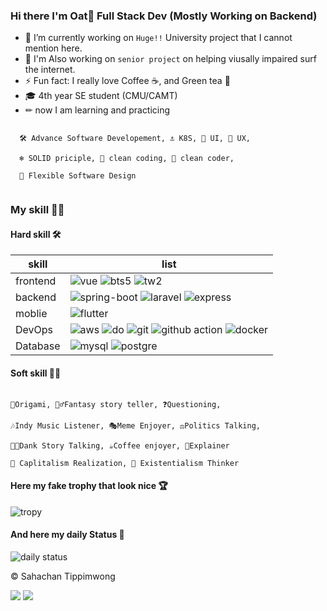 ### Hi there I'm Oat👋 Full Stack Dev (Mostly Working on Backend)

- 🔭 I’m currently working on `Huge!!` University project that I cannot mention here.
- 🔫 I'm Also working on `senior project` on helping viusally impaired surf the internet.
- ⚡ Fun fact: I really love Coffee ☕, and Green tea 🍵
- 🎓 4th year SE student (CMU/CAMT)
- ✏ now I am learning and practicing 
``` 

  🛠 Advance Software Developement, ⚓ K8S, 🎨 UI, 📝 UX,
  
  ❄ SOLID priciple, 🧹 clean coding, 🤵 clean coder,
  
  🌵 Flexible Software Design
  
```

### My skill 🤹‍♀️

#### Hard skill 🛠

| skill | list |
|-------|------|
| frontend | ![vue](https://img.shields.io/badge/Vue.js-35495E?style=for-the-badge&logo=vuedotjs&logoColor=4FC08D) ![bts5](https://img.shields.io/badge/Bootstrap-563D7C?style=for-the-badge&logo=bootstrap&logoColor=white) ![tw2](https://img.shields.io/badge/Tailwind_CSS-38B2AC?style=for-the-badge&logo=tailwind-css&logoColor=white) |
| backend | ![spring-boot](https://img.shields.io/badge/Spring_Boot-F2F4F9?style=for-the-badge&logo=spring-boot) ![laravel](https://img.shields.io/badge/Laravel-FF2D20?style=for-the-badge&logo=laravel&logoColor=white) ![express](https://img.shields.io/badge/Express.js-000000?style=for-the-badge&logo=express&logoColor=white)|
| moblie | ![flutter](https://img.shields.io/badge/Flutter-02569B?style=for-the-badge&logo=flutter&logoColor=white) |
| DevOps | ![aws](https://img.shields.io/badge/Amazon_AWS-FF9900?style=for-the-badge&logo=amazonaws&logoColor=white) ![do](https://img.shields.io/badge/Digital_Ocean-0080FF?style=for-the-badge&logo=DigitalOcean&logoColor=white) ![git](https://img.shields.io/badge/Git-F05032?style=for-the-badge&logo=git&logoColor=white) ![github action](https://img.shields.io/badge/GitHub_Actions-2088FF?style=for-the-badge&logo=github-actions&logoColor=white) ![docker](https://img.shields.io/badge/Docker-2CA5E0?style=for-the-badge&logo=docker&logoColor=white) |
| Database | ![mysql](	https://img.shields.io/badge/MySQL-005C84?style=for-the-badge&logo=mysql&logoColor=white) ![postgre](https://img.shields.io/badge/PostgreSQL-316192?style=for-the-badge&logo=postgresql&logoColor=white)|

#### Soft skill 👨‍🎨

```

📃Origami, 🧛‍♂️Fantasy story teller, ❓Questioning, 

🎶Indy Music Listener, 🎭Meme Enjoyer, ⚖Politics Talking, 

🐱‍🏍Dank Story Talking, ☕Coffee enjoyer, 📜Explainer

💸 Caplitalism Realization, 🎃 Existentialism Thinker

```
#### Here my fake trophy that look nice 🏆
![tropy](https://github-profile-trophy.vercel.app/?username=oat431&column=4&margin-w=15&margin-h=15)

#### And here my daily Status 🐾

![daily status](https://github-readme-streak-stats.herokuapp.com/?user=oat431&theme=vue)

&copy; Sahachan Tippimwong

![](https://hit.yhype.me/github/profile?user_id=54722120)
![](https://komarev.com/ghpvc/?username=oat431&style=flat-square)
